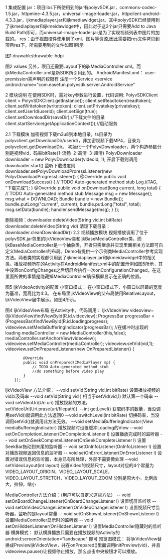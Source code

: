 1 集成配置
    jar：项目libs下所使用到的jar有polyvSDK.jar，commons-codec-1.5.jar，httpmine-4.3.5.jar，universal-image-loader.jar，httpcilent-android-4.3.3.jar，ijkmediaplayer.jar和ijkmediawidget.jar。其中polyvSDK已经使用到了ijkmediaplayer和ijkmeidawidget中，因此对于这2个jar只需要Add to Java Build Path即可，而universal-image-loader.jar是为了实现视频列表中图片的加载的。
   res：由于视图控件使用到了xml、图片等资源,因此需要把res文件拷贝到项目res下，所需要用到的文件如图1所示 

图1 drawable/drawable-hdpi

图2  values
另外，项目还需要Layout下的ijkMediaController.xml。而ijkMediaController.xml是新SDK所引用到的。
AndroidManifest.xml：
user-premission需声明的权限有
 <uses-permission android:name="android.permission.CAMERA" />
 <uses-permission android:name="android.permission.INTERNET" />
 <uses-permission android:name="android.permission.RECORD_AUDIO" />
 <uses-permission android:name="android.permission.WAKE_LOCK" />
    <uses-permission android:name="android.permission.WRITE_EXTERNAL_STORAGE" />
<uses-permission android:name="android.permission.ACCESS_NETWORK_STATE" />
注册一个Service
<service  
    android:name="com.easefun.polyvsdk.server.AndroidService"
></service>
2 模块说明
  在使用SDK时，需对key参数进行设置，代码调用:
    	PolyvSDKClient client = PolyvSDKClient.getInstance();
		client.setReadtoken(readtoken);
		client.setWritetoken(writetoken);
		client.setPrivatekey(privatekey);
		client.setUserId(userid);
		client.setSign(true);
		client.setDownloadDir(saveDir);//下载文件的目录
       client.startService(getApplicationContext());//启动服务





2.1 下载模块
加密视频下载m3u8到本地目录，ts目录为polyvclient.getDownloadDir/userid/，非加密视频下载MP4，目录为polyvclient.getDownloadDir。
初始化一个PolyvDownloader，两个构造参数分别是视频vid，码率bitRate(1-流畅  2-高清  3-超清)
PolyvDownloader  downloader = new PolyvDownloader(videoId, 1);
开启下载则调用downloader.start()
监听下载进度则
downloader.setPolyvDownloadProressListener(new PolyvDownloadProgressListener() {
					@Override
					public void onDownloadSuccess() {
						// TODO Auto-generated method stub
						Log.i(TAG, "下载完成");
					}
				@Override
					public void onDownload(long current, long total) {
						// TODO Auto-generated method stub
						Message msg = new Message();
						msg.what = DOWNLOAD;
						Bundle bundle = new Bundle();
						bundle.putLong("current", current);
						bundle.putLong("total", total);
						msg.setData(bundle);
						handler.sendMessage(msg);
					}
				});

删除视频：downloader.deleteVideo(String vid,int bitRate)
          downloader.deleteVideo(String vid)
清理下载目录：downloader.cleanDownloadDir()
2.2 视频播放模块
   视频播放调用了位于polyvSDK.jar包里的IjkVideoView类和IjkBaseMediaController类。而IjkBaseMediaController是一个抽象类，开者只需继承并实现里面相关方法即可自定义MediaController的布局。Demo有提供一个示例类MediaController参考实现方法。两者类的实现都引用到了ijkmeidaplayer.jar和ijkmeidawidget中的相关类。播放视频所在的Activity在AndroidManifest.xml中的配置示例如图5所示，其中设置onConfigChanges之后切屏会执行一次onConfigurationChanged，在这里面所做的事情是隐藏掉MediaController确保横屏显示在正确的位置。

图5 IjkVideoActivity的配置
小窗口模式：
     在小窗口模式下，小窗口以屏幕的宽度为基准，宽高比为4:3。
在布局里IjkVideoView的父布局使用RelativeLayout，IjkVideoView居中展示。如图4所示。

图4 IjkVideoView布局
  在Activity中，代码调用：
IjkVideoView videoview=(IjkVideoView)findViewById(R.id.videoview);
ProgressBar progressBar =(ProgressBar)findViewById(R.id.loadingprogress);
videoview.setMediaBufferingIndicator(progressBar); //在缓冲时出现的loading
mediaController = new MediaController(this,false);
mediaController.setAnchorView(videoview);
videoview.setMediaController(mediaController);
videoview.setVid(vid,1);
videoview.setOnPreparedListener(new OnPreparedListener() {
			
			@Override
			public void onPrepared(IMediaPlayer mp) {
				// TODO Auto-generated method stub
				//do something before video play
			}
		});
IjkVideoView 方法介绍：
--void setVid(String vid,int bitRate)
 设置播放视频的vid以及码率
--void setVid(String vid )
  相当于setVid(vid,1) 默认第一个码率
--void seVideoUri(Uri uri)
  播放视频的方法，setVideoUri(Uri.prase(uri/filepath)).
--int getLevel()
   获取码率的数量，当没调用setVid()就调用此方法返回0
--void switchLevel(int bitRate)
   切换码率，当没调用setVid()就调用此方法无效。
--void setMediaBufferingIndicator(View mediaBufferingIndicator)
  播放视频时设置缓冲Loading的View
--void setOnCompletionListener(OnCompletionListener l)
  设置播放完成时的监听器
-- void setOnSeekCompleteListener(OnSeekCompleteListener l)
  设置SeekBar拖动到末尾的监听器
-- void setOnInfoListener(OnInfoListener l)
  设置对播放视频返回信息的监听器
-- void setOnErrorListener(OnErrorListener l)
  设置对错误信息的监听器，本身已有所处理，外部不需要做处理
--void setVideoLayout(int  layout)
  设置Video的视频尺寸，layout对应的4个常量为     VIDEO_LAYOUT_ORIGIN，VIDEO_LAYOUT_SCALE，VIDEO_LAYOUT_STRETCH，VIDEO_LAYOUT_ZOOM
分别是原大小，比例放大，拉伸，缩小

MediaController方法介绍：（用户可以自定义这些方法）
-- void setOnBoardChangeListener(OnBoardChangeListener l)
  设置切屏监听器
-- void setOnVideoChangeListener(OnVideoChangeListener l)
  设置视频尺寸监听器，监听的是layout常量
-- void setOnShownListener(OnShownListener l)
  设置MediaController显示时的监听器
-- void setOnHiddenListener(OnHiddenListener l)
  设置MediaController隐藏时的监听器
横屏模式：
 默认横屏播放只需要在播放视频的Activity的android:screenOrientation="landscape" 即可
预览图模式：
将IjkVideoView替换成PreviewIjkVideoView，并在onPrepared()里面调用initPreview(vid)，并且videoview.pause()让视频停止播放，那么点击中央按钮才可以播放。
